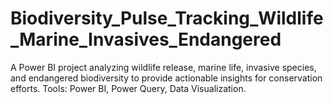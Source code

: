 # Biodiversity_Pulse_Tracking_Wildlife_Marine_Invasives_Endangered
A Power BI project analyzing wildlife release, marine life, invasive species, and endangered biodiversity to provide actionable insights for conservation efforts. Tools: Power BI, Power Query, Data Visualization.

